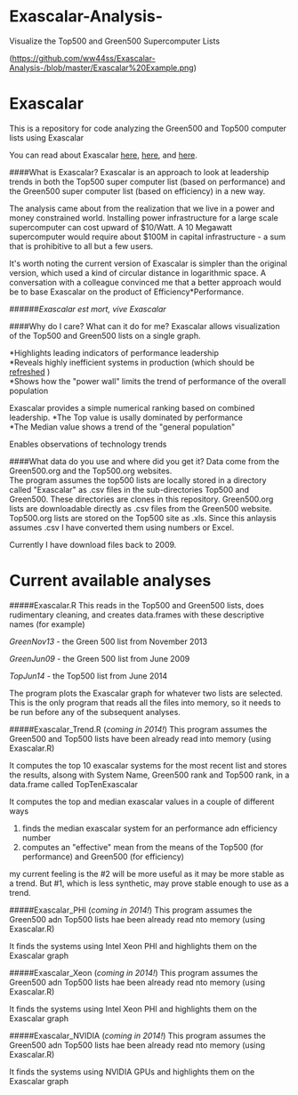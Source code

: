 Exascalar-Analysis-
===================

Visualize the Top500 and Green500 Supercomputer Lists

(https://github.com/ww44ss/Exascalar-Analysis-/blob/master/Exascalar%20Example.png)


Exascalar
=========

This is a repository for code analyzing the Green500 and Top500 computer lists using Exascalar

You can read about Exascalar [here](https://communities.intel.com/community/itpeernetwork/datastack/blog/2011/10/20/rethinking-supercomputer-performance-and-efficiency-for-exascale), 
[here](http://www.datacenterknowledge.com/archives/2013/01/28/the-taxonomy-of-exascalar/), 
and [here](http://www.datacenterknowledge.com/archives/2012/07/10/june-2012-exascalar-efficiency-dominates-hpc/).

####What is Exascalar?
Exascalar is an approach to look at leadership trends in both the Top500 super computer list (based on performance) and the Green500 super computer list (based on efficiency) in a new way.

The analysis came about from the realization that we live in a power and money constrained world. Installing power infrastructure for a large scale supercomputer can cost upward of $10/Watt. A 10 Megawatt supercomputer would require about $100M in capital infrastructure - a sum that is prohibitive to all but a few users. 

It's worth noting the current version of Exascalar is simpler than the original version, which used a kind of circular distance in logarithmic space. A conversation with a colleague convinced me that a better approach would be to base Exascalar on the product of Efficiency*Performance. 

######_Exascalar est mort, vive Exascalar_  

####Why do I care? What can it do for me?
Exascalar allows visualization of the Top500 and Green500 lists on a single graph.

  *Highlights leading indicators of performance leadership   
  *Reveals highly inefficient systems in production (which should be [refreshed](http://www.datacenterknowledge.com/archives/2013/01/28/the-taxonomy-of-exascalar/) )   
  *Shows how the "power wall" limits the trend of performance of the overall population
  
Exascalar provides a simple numerical ranking based on combined leadership. 
  *The Top value is usally dominated by performance    
  *The Median value shows a trend of the "general population"    
   
Enables observations of technology trends


####What data do you use and where did you get it?
Data come from the Green500.org and the Top500.org websites.  
The program assumes the top500 lists are locally stored in a directory called "Exascalar" as .csv files in the sub-directories Top500 and Green500. These directories are clones in this repository.
  Green500.org lists are downloadable directly as .csv files from the Green500 website.
  Top500.org lists are stored on the Top500 site as .xls. Since this anlaysis assumes .csv I have converted them using numbers or Excel. 

Currently I have download files back to 2009.



Current available analyses
==========================

#####Exascalar.R
  This reads in the Top500 and Green500 lists, does rudimentary cleaning, and creates data.frames with these descriptive names (for example)
  
   _GreenNov13_ - the Green 500 list from November 2013  
    
   _GreenJun09_ - the Green 500 list from June 2009  
    
   _TopJun14_ - the Top500 list from June 2014   
    
The program plots the Exascalar graph for whatever two lists are selected. 
This is the only program that reads all the files into memory, so it needs to be run before any of the subsequent analyses.

#####Exascalar_Trend.R  (*coming in 2014!*)
  This program assumes the Green500 and Top500 lists have been already read into memory (using Exascalar.R)  
  
  It computes the top 10 exascalar systems for the most recent list and stores the results, alsong with System Name, Green500 rank and Top500 rank, in a data.frame called TopTenExascalar
  
  It computes the top and median exascalar values in a couple of different ways 
  
   1.  finds the median exascalar system for an performance adn efficiency number
   2.  computes an "effective" mean from the means of the Top500 (for performance) and Green500 (for efficiency)

  my current feeling is the #2 will be more useful as it may be more stable as a trend. But #1, which is less synthetic, may prove stable enough to use as a trend.
  
#####Exascalar_PHI (*coming in 2014!*)
This program assumes the Green500 adn Top500 lists hae been already read nto memory (using Exascalar.R)

It finds the systems using Intel Xeon PHI and highlights them on the Exascalar graph

#####Exascalar_Xeon (*coming in 2014!*)
This program assumes the Green500 adn Top500 lists hae been already read nto memory (using Exascalar.R)

It finds the systems using Intel Xeon PHI and highlights them on the Exascalar graph
  
#####Exascalar_NVIDIA (*coming in 2014!*)
This program assumes the Green500 adn Top500 lists hae been already read nto memory (using Exascalar.R)

It finds the systems using NVIDIA GPUs and highlights them on the Exascalar graph
